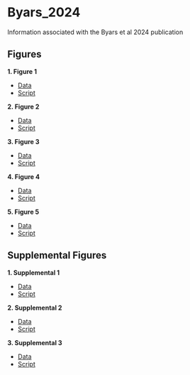# Byars_2024
Information associated with the Byars et al 2024 publication

## Figures

**1. Figure 1**

- [Data](https://github.com/riddlenc/Byars_2024/blob/9a7866d63ceb7c12f542511cb9c9e12e09c660d8/Data%201.zip)
- [Script](https://github.com/riddlenc/Byars_2024/blob/88fb5a7e138155bf1203042a59b48b7082e2faf0/Figure%201.Rmd)


**2. Figure 2**

- [Data](https://github.com/riddlenc/Byars_2024/blob/56156db3f2f0e3f6ee086fb67ffdf0173da3ee09/Data%202.zip)
- [Script](https://github.com/riddlenc/Byars_2024/blob/6c9527b0eeb0711ee4ef5d4937347d904ee76460/Figure%202.Rmd)


**3. Figure 3**

- [Data](https://github.com/riddlenc/Byars_2024/blob/957f77e9530881549a1884b0e5e624a670918baa/Data%203.xlsx.zip)
- [Script](https://github.com/riddlenc/Byars_2024/blob/957f77e9530881549a1884b0e5e624a670918baa/Figure%203.Rmd)

     
**4. Figure 4**

- [Data](https://github.com/riddlenc/Byars_2024/blob/957f77e9530881549a1884b0e5e624a670918baa/Data%204.zip)
- [Script](https://github.com/riddlenc/Byars_2024/blob/957f77e9530881549a1884b0e5e624a670918baa/Figure%204.Rmd)


**5. Figure 5**

- [Data](https://github.com/riddlenc/Byars_2024/blob/957f77e9530881549a1884b0e5e624a670918baa/Data%205.zip)
- [Script](https://github.com/riddlenc/Byars_2024/blob/957f77e9530881549a1884b0e5e624a670918baa/Figure%205.Rmd)

## Supplemental Figures

**1. Supplemental 1**

- [Data]()
- [Script](https://github.com/riddlenc/Byars_2024/blob/957f77e9530881549a1884b0e5e624a670918baa/daily_activity_boxplot.Rmd)

**2. Supplemental 2**

- [Data]()
- [Script]()

**3. Supplemental 3**

- [Data]()
- [Script]()


